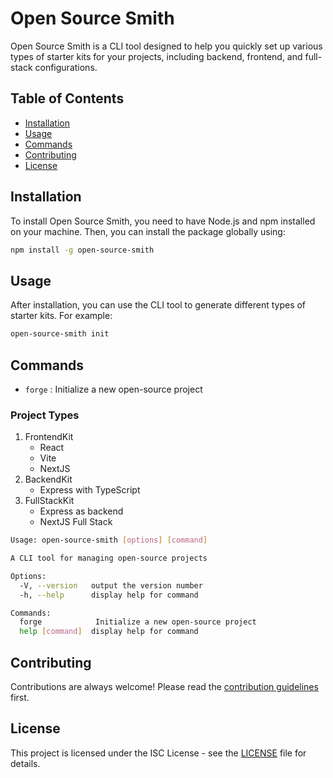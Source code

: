 # Open Source Smith

Open Source Smith is a CLI tool designed to help you quickly set up various types of starter kits for your projects, including backend, frontend, and full-stack configurations.

## Table of Contents

- [Installation](#installation)
- [Usage](#usage)
- [Commands](#commands)
- [Contributing](#contributing)
- [License](#license)

## Installation

To install Open Source Smith, you need to have Node.js and npm installed on your machine. Then, you can install the package globally using:

```sh
npm install -g open-source-smith
```

## Usage

After installation, you can use the CLI tool to generate different types of starter kits. For example:

```sh
open-source-smith init
```

## Commands

- `forge` : Initialize a new open-source project

### Project Types

1. FrontendKit
   - React
   - Vite
   - NextJS
2. BackendKit
   - Express with TypeScript
3. FullStackKit
   - Express as backend
   - NextJS Full Stack

```sh
Usage: open-source-smith [options] [command]

A CLI tool for managing open-source projects

Options:
  -V, --version   output the version number
  -h, --help      display help for command

Commands:
  forge            Initialize a new open-source project
  help [command]  display help for command
```

## Contributing

Contributions are always welcome! Please read the [contribution guidelines](CONTRIBUTING.md) first.

## License

This project is licensed under the ISC License - see the [LICENSE](LICENSE) file for details.
